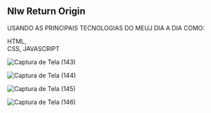 ## Nlw Return Origin

USANDO AS PRINCIPAIS TECNOLOGIAS DO MEUJ DIA A DIA COMO:

HTML, <BR>
CSS,
JAVASCRIPT


![Captura de Tela (143)](https://user-images.githubusercontent.com/62512557/167300537-f14448e3-0338-4aeb-a117-48818deb8245.png)

![Captura de Tela (144)](https://user-images.githubusercontent.com/62512557/167300609-31c90a12-4033-4e0f-ab56-a118bf26c66c.png)

![Captura de Tela (145)](https://user-images.githubusercontent.com/62512557/167300611-e9c26437-883e-4bd6-816b-eea90b8368b5.png)

![Captura de Tela (146)](https://user-images.githubusercontent.com/62512557/167300612-e4843a0f-8c5d-429c-8e4e-78ae550346ac.png)

